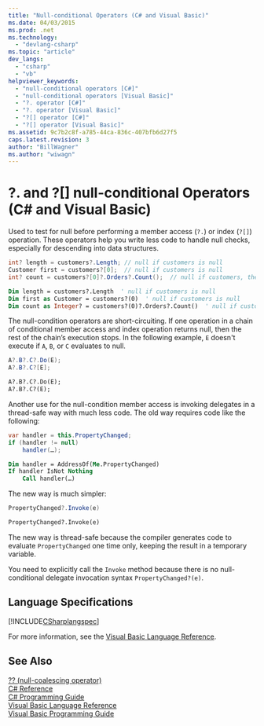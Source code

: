 ```yaml
---
title: "Null-conditional Operators (C# and Visual Basic)"
ms.date: 04/03/2015
ms.prod: .net
ms.technology: 
  - "devlang-csharp"
ms.topic: "article"
dev_langs: 
  - "csharp"
  - "vb"
helpviewer_keywords: 
  - "null-conditional operators [C#]"
  - "null-conditional operators [Visual Basic]"
  - "?. operator [C#]"
  - "?. operator [Visual Basic]"
  - "?[] operator [C#]"
  - "?[] operator [Visual Basic]"
ms.assetid: 9c7b2c8f-a785-44ca-836c-407bfb6d27f5
caps.latest.revision: 3
author: "BillWagner"
ms.author: "wiwagn"
---
```

# ?. and ?[] null-conditional Operators (C# and Visual Basic)
Used to test for null before performing a member access (`?.`) or index (`?[]`) operation.  These operators help you write less code to handle null checks, especially for descending into data structures.  
  
```csharp  
int? length = customers?.Length; // null if customers is null   
Customer first = customers?[0];  // null if customers is null  
int? count = customers?[0]?.Orders?.Count();  // null if customers, the first customer, or Orders is null  
```  
  
```vb  
Dim length = customers?.Length  ' null if customers is null  
Dim first as Customer = customers?(0)  ' null if customers is null  
Dim count as Integer? = customers?(0)?.Orders?.Count()  ' null if customers, the first customer, or Orders is null  
```  
  
 The null-condition operators are short-circuiting.  If one operation in a chain of conditional member access and index operation returns null, then the rest of the chain’s execution stops.  In the following example, `E` doesn't execute if `A`, `B`, or `C` evaluates to null.
  
```csharp
A?.B?.C?.Do(E);
A?.B?.C?[E];
```

```vb
A?.B?.C?.Do(E);
A?.B?.C?(E);
```  
  
 Another use for the null-condition member access is invoking delegates in a thread-safe way with much less code.  The old way requires code like the following:  
  
```csharp  
var handler = this.PropertyChanged;  
if (handler != null)  
    handler(…);
```  
  
```vb  
Dim handler = AddressOf(Me.PropertyChanged)  
If handler IsNot Nothing  
    Call handler(…)  
```  
  
 The new way is much simpler:  
  
```csharp
PropertyChanged?.Invoke(e)  
```  

```vb
PropertyChanged?.Invoke(e)
```  
  
 The new way is thread-safe because the compiler generates code to evaluate `PropertyChanged` one time only, keeping the result in a temporary variable.  
  
 You need to explicitly call the `Invoke` method because there is no null-conditional delegate invocation syntax `PropertyChanged?(e)`.  
  
## Language Specifications  
 [!INCLUDE[CSharplangspec](~/includes/csharplangspec-md.md)]  
  
 For more information, see the [Visual Basic Language Reference](../../../visual-basic/language-reference/index.md).  
  
## See Also  
 [?? (null-coalescing operator)](null-conditional-operator.md)  
 [C# Reference](../../../csharp/language-reference/index.md)  
 [C# Programming Guide](../../../csharp/programming-guide/index.md)  
 [Visual Basic Language Reference](../../../visual-basic/language-reference/index.md)  
 [Visual Basic Programming Guide](../../../visual-basic/programming-guide/index.md)
